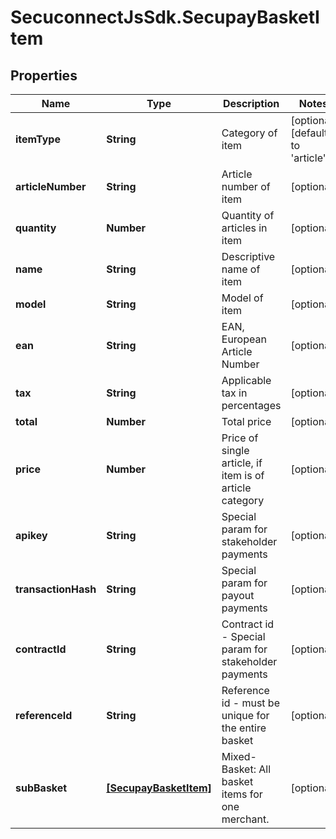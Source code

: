 # SecuconnectJsSdk.SecupayBasketItem

## Properties
Name | Type | Description | Notes
------------ | ------------- | ------------- | -------------
**itemType** | **String** | Category of item | [optional] [default to &#39;article&#39;]
**articleNumber** | **String** | Article number of item | [optional] 
**quantity** | **Number** | Quantity of articles in item | [optional] 
**name** | **String** | Descriptive name of item | [optional] 
**model** | **String** | Model of item | [optional] 
**ean** | **String** | EAN, European Article Number | [optional] 
**tax** | **String** | Applicable tax in percentages | [optional] 
**total** | **Number** | Total price | [optional] 
**price** | **Number** | Price of single article, if item is of article category | [optional] 
**apikey** | **String** | Special param for stakeholder payments | [optional] 
**transactionHash** | **String** | Special param for payout payments | [optional] 
**contractId** | **String** | Contract id - Special param for stakeholder payments | [optional] 
**referenceId** | **String** | Reference id - must be unique for the entire basket | [optional] 
**subBasket** | [**[SecupayBasketItem]**](SecupayBasketItem.md) | Mixed-Basket: All basket items for one merchant. | [optional] 


